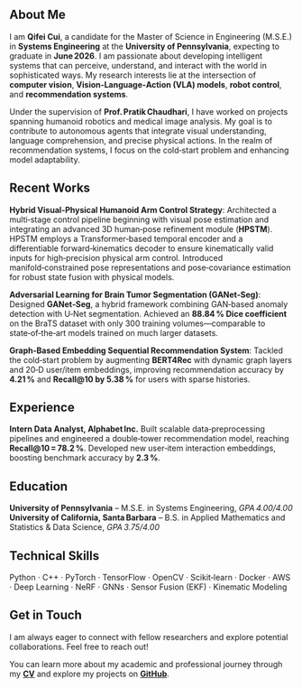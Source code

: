 ## About Me

I am **Qifei Cui**, a candidate for the Master of Science in Engineering (M.S.E.) in **Systems Engineering** at the **University of Pennsylvania**, expecting to graduate in **June 2026**. I am passionate about developing intelligent systems that can perceive, understand, and interact with the world in sophisticated ways. My research interests lie at the intersection of **computer vision**, **Vision‑Language‑Action (VLA) models**, **robot control**, and **recommendation systems**.

Under the supervision of **Prof. Pratik Chaudhari**, I have worked on projects spanning humanoid robotics and medical image analysis. My goal is to contribute to autonomous agents that integrate visual understanding, language comprehension, and precise physical actions. In the realm of recommendation systems, I focus on the cold‑start problem and enhancing model adaptability.

## Recent Works

**Hybrid Visual‑Physical Humanoid Arm Control Strategy**:
  Architected a multi‑stage control pipeline beginning with visual pose estimation and integrating an advanced 3D human‑pose refinement module (**HPSTM**). HPSTM employs a Transformer‑based temporal encoder and a differentiable forward‑kinematics decoder to ensure kinematically valid inputs for high‑precision physical arm control. Introduced manifold‑constrained pose representations and pose‑covariance estimation for robust state fusion with physical models.

**Adversarial Learning for Brain Tumor Segmentation (GANet‑Seg)**:
  Designed **GANet‑Seg**, a hybrid framework combining GAN‑based anomaly detection with U‑Net segmentation. Achieved an **88.84 % Dice coefficient** on the BraTS dataset with only 300 training volumes—comparable to state‑of‑the‑art models trained on much larger datasets.

**Graph‑Based Embedding Sequential Recommendation System**:
  Tackled the cold‑start problem by augmenting **BERT4Rec** with dynamic graph layers and 20‑D user/item embeddings, improving recommendation accuracy by **4.21 %** and **Recall@10 by 5.38 %** for users with sparse histories.

## Experience

**Intern Data Analyst, Alphabet Inc.**
  Built scalable data‑preprocessing pipelines and engineered a double‑tower recommendation model, reaching **Recall\@10 = 78.2 %**. Developed new user‑item interaction embeddings, boosting benchmark accuracy by **2.3 %**.

## Education

**University of Pennsylvania** – M.S.E. in Systems Engineering, *GPA 4.00/4.00*
**University of California, Santa Barbara** – B.S. in Applied Mathematics and Statistics & Data Science, *GPA 3.75/4.00*

## Technical Skills

Python · C++ · PyTorch · TensorFlow · OpenCV · Scikit‑learn · Docker · AWS · Deep Learning · NeRF · GNNs · Sensor Fusion (EKF) · Kinematic Modeling

## Get in Touch

I am always eager to connect with fellow researchers and explore potential collaborations. Feel free to reach out!

You can learn more about my academic and professional journey through my **[CV](/files/Qifei_CV.pdf)** and explore my projects on **[GitHub](https://github.com/Qifei-C)**.
